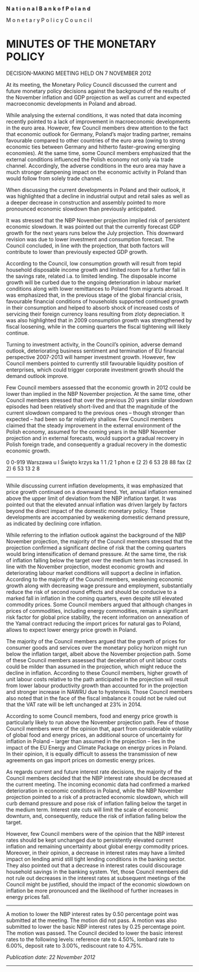 **N** **a** **t** **i** **o** **n** **a** **l** **B** **a** **n** **k** **o** **f** **P** **o** **l** **a** **n** **d**

M o n e t a r y P o l i c y C o u n c i l

# MINUTES OF THE MONETARY POLICY 
 DECISION-MAKING MEETING HELD ON 7 NOVEMBER 2012

At its meeting, the Monetary Policy Council discussed the current and future monetary policy
decisions against the background of the results of the November inflation and GDP projection as
well as current and expected macroeconomic developments in Poland and abroad.

While analysing the external conditions, it was noted that data incoming recently pointed to a lack
of improvement in macroeconomic developments in the euro area. However, few Council members
drew attention to the fact that economic outlook for Germany, Poland’s major trading partner,
remains favourable compared to other countries of the euro area (owing to strong economic ties
between Germany and hitherto faster-growing emerging economies). At the same time, some
Council members emphasized that the external conditions influenced the Polish economy not only
via trade channel. Accordingly, the adverse conditions in the euro area may have a much stronger
dampening impact on the economic activity in Poland than would follow from solely trade channel.

When discussing the current developments in Poland and their outlook, it was highlighted that a
decline in industrial output and retail sales as well as a deeper decrease in construction and
assembly pointed to more pronounced economic slowdown than previously anticipated.

It was stressed that the NBP November projection implied risk of persistent economic slowdown. It
was pointed out that the currently forecast GDP growth for the next years runs below the July
projection. This downward revision was due to lower investment and consumption forecast. The
Council concluded, in line with the projection, that both factors will contribute to lower than
previously expected GDP growth.

According to the Council, low consumption growth will result from tepid household disposable
income growth and limited room for a further fall in the savings rate, related i.a. to limited lending.
The disposable income growth will be curbed due to the ongoing deterioration in labour market
conditions along with lower remittances to Poland from migrants abroad. It was emphasized that, in
the previous stage of the global financial crisis, favourable financial conditions of households
supported continued growth in their consumption and helped to absorb shock of increased costs of
servicing their foreign currency loans resulting from zloty depreciation. It was also highlighted that
in 2009 consumption growth was strengthened by fiscal loosening, while in the coming quarters the
fiscal tightening will likely continue.

Turning to investment activity, in the Council’s opinion, adverse demand outlook, deteriorating
business sentiment and termination of EU financial perspective 2007-2013 will hamper investment
growth. However, few Council members pointed to currently still favourable liquidity position of
enterprises, which could trigger corporate investment growth should the demand outlook improve.

Few Council members assessed that the economic growth in 2012 could be lower than implied in
the NBP November projection. At the same time, other Council members stressed that over the
previous 20 years similar slowdown episodes had been relatively short-lived and that the magnitude
of the current slowdown compared to the previous ones – though stronger than expected – had been
so far relatively shallow. Few Council members claimed that the steady improvement in the
external environment of the Polish economy, assumed for the coming years in the NBP November
projection and in external forecasts, would support a gradual recovery in Polish foreign trade, and
consequently a gradual recovery in the domestic economic growth.

0 0-919 Warszawa u l Święto krzys ka 1 1 /2 1 phon e (2 2) 6 53 28 88 fax (2 2) 6 53 13 2 8


-----

While discussing current inflation developments, it was emphasized that price growth continued on
a downward trend. Yet, annual inflation remained above the upper limit of deviation from the NBP
inflation target. It was pointed out that the elevated annual inflation was driven largely by factors
beyond the direct impact of the domestic monetary policy. These developments are accompanied by
weakening domestic demand pressure, as indicated by declining core inflation.

While referring to the inflation outlook against the background of the NBP November projection,
the majority of the Council members stressed that the projection confirmed a significant decline of
risk that the coming quarters would bring intensification of demand pressure. At the same time, the
risk of inflation falling below the target over the medium term has increased. In line with the
November projection, modest economic growth and deteriorating labour market conditions will
support a decline in inflation. According to the majority of the Council members, weakening
economic growth along with decreasing wage pressure and employment, substantially reduce the
risk of second round effects and should be conducive to a marked fall in inflation in the coming
quarters, even despite still elevated commodity prices. Some Council members argued that although
changes in prices of commodities, including energy commodities, remain a significant risk factor
for global price stability, the recent information on annexation of the Yamal contract reducing the
import prices for natural gas to Poland, allows to expect lower energy price growth in Poland.

The majority of the Council members argued that the growth of prices for consumer goods and
services over the monetary policy horizon might run below the inflation target, albeit above the
November projection path. Some of these Council members assessed that deceleration of unit
labour costs could be milder than assumed in the projection, which might reduce the decline in
inflation. According to these Council members, higher growth of unit labour costs relative to the
path anticipated in the projection will result from lower labour productivity growth than accounted
for in the projection and stronger increase in NAWRU due to hysteresis. Those Council members
also noted that in the face of the fiscal imbalance it could not be ruled out that the VAT rate will be
left unchanged at 23% in 2014.

According to some Council members, food and energy price growth is particularly likely to run
above the November projection path. Few of those Council members were of the opinion that, apart
from considerable volatility of global food and energy prices, an additional source of uncertainty for
inflation in Poland – larger than assumed in the projection – lies in the impact of the EU Energy and
Climate Package on energy prices in Poland. In their opinion, it is equally difficult to assess the
transmission of new agreements on gas import prices on domestic energy prices.

As regards current and future interest rate decisions, the majority of the Council members decided
that the NBP interest rate should be decreased at the current meeting. The incoming economic data
had confirmed a marked deterioration in economic conditions in Poland, while the NBP November
projection pointed to a risk of a protracted economic slowdown, which will curb demand pressure
and pose risk of inflation falling below the target in the medium term. Interest rate cuts will limit
the scale of economic downturn, and, consequently, reduce the risk of inflation falling below the
target.

However, few Council members were of the opinion that the NBP interest rates should be kept
unchanged due to persistently elevated current inflation and remaining uncertainty about global
energy commodity prices. Moreover, in their opinion, a decrease in interest rates may have a limited
impact on lending amid still tight lending conditions in the banking sector. They also pointed out
that a decrease in interest rates could discourage household savings in the banking system. Yet,
those Council members did not rule out decreases in the interest rates at subsequent meetings of the
Council might be justified, should the impact of the economic slowdown on inflation be more
pronounced and the likelihood of further increases in energy prices fall.


-----

A motion to lower the NBP interest rates by 0.50 percentage point was submitted at the meeting.
The motion did not pass. A motion was also submitted to lower the basic NBP interest rates by 0.25
percentage point. The motion was passed. The Council decided to lower the basic interest rates to
the following levels: reference rate to 4.50%, lombard rate to 6.00%, deposit rate to 3.00%,
rediscount rate to 4.75%.

_Publication date: 22 November 2012_


-----

